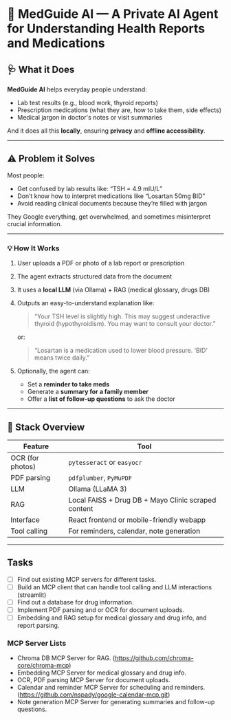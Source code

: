 # 🧠 MedGuide AI — A Private AI Agent for Understanding Health Reports and Medications

## 🩺 **What it Does**

**MedGuide AI** helps everyday people understand:

- Lab test results (e.g., blood work, thyroid reports)
- Prescription medications (what they are, how to take them, side effects)
- Medical jargon in doctor's notes or visit summaries

And it does all this **locally**, ensuring **privacy** and **offline accessibility**.

---

## ⚠️ Problem it Solves

Most people:

- Get confused by lab results like: “TSH = 4.9 mIU/L”
- Don’t know how to interpret medications like “Losartan 50mg BID”
- Avoid reading clinical documents because they’re filled with jargon

They Google everything, get overwhelmed, and sometimes misinterpret crucial information.

---

### 💡 How It Works

1. User uploads a PDF or photo of a lab report or prescription

2. The agent extracts structured data from the document

3. It uses a **local LLM** (via Ollama) + RAG (medical glossary, drugs DB)

4. Outputs an easy-to-understand explanation like:

   > “Your TSH level is slightly high. This may suggest underactive thyroid (hypothyroidism). You may want to consult your doctor.”

   or:

   > “Losartan is a medication used to lower blood pressure. ‘BID’ means twice daily.”

5. Optionally, the agent can:

   - Set a **reminder to take meds**
   - Generate a **summary for a family member**
   - Offer a **list of follow-up questions** to ask the doctor

---

## 🔧 Stack Overview

| Feature          | Tool                                                |
| ---------------- | --------------------------------------------------- |
| OCR (for photos) | `pytesseract` or `easyocr`                          |
| PDF parsing      | `pdfplumber`, `PyMuPDF`                             |
| LLM              | Ollama (LLaMA 3)                                    |
| RAG              | Local FAISS + Drug DB + Mayo Clinic scraped content |
| Interface        | React frontend or mobile-friendly webapp            |
| Tool calling     | For reminders, calendar, note generation            |

---

## Tasks

- [ ] Find out existing MCP servers for different tasks.
- [ ] Build an MCP client that can handle tool calling and LLM interactions (streamlit)
- [ ] Find out a database for drug information.
- [ ] Implement PDF parsing and or OCR for document uploads.
- [ ] Embedding and RAG setup for medical glossary and drug info, and report parsing.

### MCP Server Lists

- Chroma DB MCP Server for RAG. (https://github.com/chroma-core/chroma-mcp)
- Embedding MCP Server for medical glossary and drug info.
- OCR, PDF parsing MCP Server for document uploads.
- Calendar and reminder MCP Server for scheduling and reminders. (https://github.com/nspady/google-calendar-mcp.git)
- Note generation MCP Server for generating summaries and follow-up questions.
